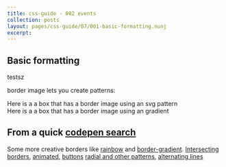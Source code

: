 ```yaml
---
title: css-guide - 002 events
collection: posts
layout: pages/css-guide/07/001-basic-formatting.nunj
excerpt:
---
```


Basic formatting
-------
testsz


border image lets you create patterns:


<div class="pa3 w5 border-image-box">
	Here is a a box that has a border image using an svg pattern
</div>


<div class="pa3 w5 border-image-box-gradient">
	Here is a a box that has a border image using an gradient
</div>

## From a quick [codepen search](https://codepen.io/search/pens?q=border-image&limit=all&type=type-pens)
Some more creative borders like [rainbow](https://codepen.io/yuvilio/pen/KZeYaQ) and [border-gradient](https://codepen.io/akwright/pen/raBdOO). [Intersecting borders](https://codepen.io/joeyhoer/pen/EraAu?limit=all&page=2&q=border-image), [animated](https://codepen.io/yuvilio/pen/QaxPMa), [buttons](https://codepen.io/simeydotme/pen/DqpKz?limit=all&page=3&q=border-image) [radial and other patterns](https://codepen.io/yoksel/pen/bwNRxb), [alternating lines](https://codepen.io/danichk/pen/KdorYJ?limit=all&page=3&q=border-image)
